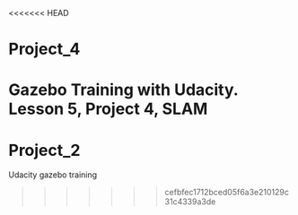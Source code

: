 <<<<<<< HEAD
# Project_4
Gazebo Training with Udacity. Lesson 5, Project 4, SLAM
=======
# Project_2
Udacity gazebo training
>>>>>>> cefbfec1712bced05f6a3e210129c31c4339a3de
